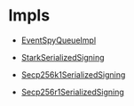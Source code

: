 # Impls

- [EventSpyQueueImpl](./openzeppelin_testing-events-EventSpyQueueImpl.md)

- [StarkSerializedSigning](./openzeppelin_testing-signing-StarkSerializedSigning.md)

- [Secp256k1SerializedSigning](./openzeppelin_testing-signing-Secp256k1SerializedSigning.md)

- [Secp256r1SerializedSigning](./openzeppelin_testing-signing-Secp256r1SerializedSigning.md)

